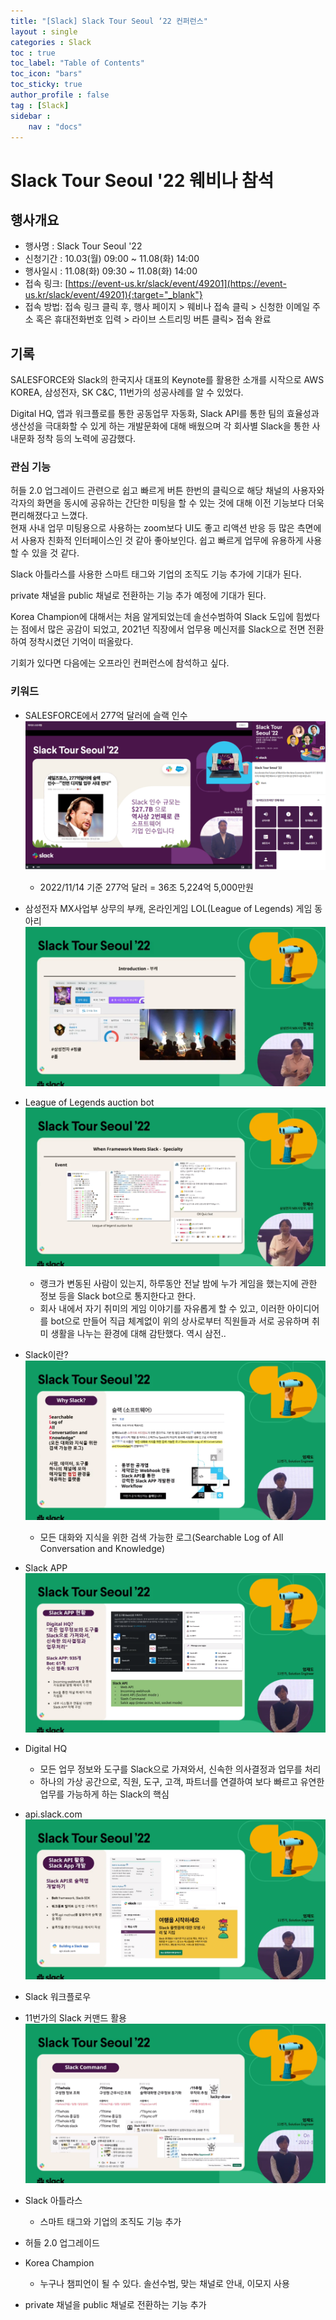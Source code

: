 ```yaml
---
title: "[Slack] Slack Tour Seoul ‘22 컨퍼런스"
layout : single
categories : Slack
toc : true
toc_label: "Table of Contents"
toc_icon: "bars"
toc_sticky: true
author_profile : false
tag : [Slack]
sidebar :
    nav : "docs"
---
```


# Slack Tour Seoul '22 웨비나 참석

## 행사개요
- 행사명 : Slack Tour Seoul '22
- 신청기간 : 10.03(월) 09:00 ~ 11.08(화) 14:00 
- 행사일시 : 11.08(화) 09:30 ~ 11.08(화) 14:00
- 접속 링크: [https://event-us.kr/slack/event/49201](https://event-us.kr/slack/event/49201){:target="_blank"}
- 접속 방법: 접속 링크 클릭 후, 행사 페이지 > 웨비나 접속 클릭 > 신청한 이메일 주소 혹은 휴대전화번호 입력 > 라이브 스트리밍 버튼 클릭> 접속 완료

## 기록
SALESFORCE와 Slack의 한국지사 대표의 Keynote를 활용한 소개를 시작으로 AWS KOREA, 삼성전자, SK C&C, 11번가의 성공사례를 알 수 있었다.

Digital HQ, 앱과 워크플로를 통한 공동업무 자동화, Slack API를 통한 팀의 효율성과 생산성을 극대화할 수 있게 하는 개발문화에 대해 배웠으며 각 회사별 Slack을 통한 사내문화 정착 등의 노력에 공감했다.

### 관심 기능
허들 2.0 업그레이드 관련으로 쉽고 빠르게 버튼 한번의 클릭으로 해당 채널의 사용자와 각자의 화면을 동시에 공유하는 간단한 미팅을 할 수 있는 것에 대해 이전 기능보다 더욱 편리해졌다고 느꼈다.  
현재 사내 업무 미팅용으로 사용하는 zoom보다 UI도 좋고 리액션 반응 등 많은 측면에서 사용자 친화적 인터페이스인 것 같아 좋아보인다. 쉽고 빠르게 업무에 유용하게 사용할 수 있을 것 같다.

Slack 아틀라스를 사용한 스마트 태그와 기업의 조직도 기능 추가에 기대가 된다.

private 채널을 public 채널로 전환하는 기능 추가 예정에 기대가 된다.

Korea Champion에 대해서는 처음 알게되었는데 솔선수범하여 Slack 도입에 힘썼다는 점에서 많은 공감이 되었고, 2021년 직장에서 업무용 메신저를 Slack으로 전면 전환하여 정착시켰던 기억이 떠올랐다.

기회가 있다면 다음에는 오프라인 컨퍼런스에 참석하고 싶다.

### 키워드
- SALESFORCE에서 277억 달러에 슬랙 인수
![images](/images/2022-11-08-slack/slack1.png)
  - 2022/11/14 기준 277억 달러 = 36조 5,224억 5,000만원

- 삼성전자 MX사업부 상무의 부캐, 온라인게임 LOL(League of Legends) 게임 동아리
![images](/images/2022-11-08-slack/slack2.png)

- League of Legends auction bot
![images](/images/2022-11-08-slack/slack3.png)
  - 랭크가 변동된 사람이 있는지, 하루동안 전날 밤에 누가 게임을 했는지에 관한 정보 등을 Slack bot으로 통지한다고 한다.
  - 회사 내에서 자기 취미의 게임 이야기를 자유롭게 할 수 있고, 이러한 아이디어를 bot으로 만들어 직급 체계없이 위의 상사로부터 직원들과 서로 공유하며 취미 생활을 나누는 환경에 대해 감탄했다. 역시 삼전..

- Slack이란?
![images](/images/2022-11-08-slack/slack4.png)
  - 모든 대화와 지식을 위한 검색 가능한 로그(Searchable Log of All Conversation and Knowledge)

- Slack APP
![images](/images/2022-11-08-slack/slack5.png)
- Digital HQ
  - 모든 업무 정보와 도구를 Slack으로 가져와서, 신속한 의사결정과 업무를 처리
  - 하나의 가상 공간으로, 직원, 도구, 고객, 파트너를 연결하여 보다 빠르고 유연한 업무를 가능하게 하는 Slack의 핵심

- api.slack.com
![images](/images/2022-11-08-slack/slack6.png)
- Slack 워크플로우

- 11번가의 Slack 커맨드 활용
![images](/images/2022-11-08-slack/slack7.png)

- Slack 아틀라스
  - 스마트 태그와 기업의 조직도 기능 추가
- 허들 2.0 업그레이드
- Korea Champion
  - 누구나 챔피언이 될 수 있다. 솔선수범, 맞는 채널로 안내, 이모지 사용
- private 채널을 public 채널로 전환하는 기능 추가